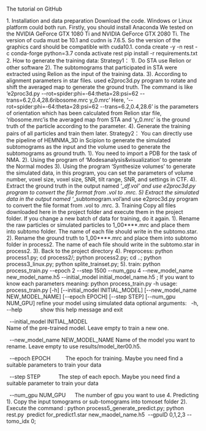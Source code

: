 The tutorial on GitHub

1. Installation and data preparation
Download the code.
Windows or Linux platform could both run. Firstly, you should install Anaconda
We tested on the NVIDIA GeForce GTX 1080 Ti and NVIDIA GeForce GTX 2080 Ti. The version of cuda must be 10.1 and cudnn is 7.6.5. So the version of the graphics card should be compatible with cuda10.1.
conda create -y -n rest -c conda-forge python=3.7
conda activate rest
pip install -r requirements.txt
2. How to generate the training data:
Strategy1：
1). Do STA use Relion or other software
2). The subtomograms that participated in STA were extracted using Relion as the input of the training data. 
3). According to alignment parameters in star files. used e2proc3d.py program to rotate and shift the averaged map to generate the ground truth. The command is like 
‘e2proc3d.py --rot=spider:phi=-64:theta=28:psi=62 --trans=6.2,0.4,28.6ribosome.mrc y_0.mrc’
Here, ‘--rot=spider:phi=-64:theta=28:psi=62 --trans=6.2,0.4,28.6’ is the parameters of orientation which has been calculated from Relion star file, ‘ribosome.mrc’is the averaged map from STA and ‘y_0.mrc’ is the ground truth of the particle according to the parameter.
4). Generate the training pairs of all particles and train them later.
Strategy2：
You can directly use the pipeline of HEMNMA_3D in Scipion to generate the simulated subtomograms as the input and the volume used to generate the subtomograms as ground truth. 
1). You need to import a PDB for the task of NMA.
2). Using the program of ‘Modesanalysis&visualization’ to generate the Normal modes
3). Using the program ‘Synthesize volumes’ to generate the simulated data, in this program, you can set the parameters of volume number, voxel size, voxel size, SNR, tilt range, SNR, and settings in CTF.
4). Extract the ground truth in the output named ‘*_df.vol’ and use e2proc3d.py program to convert the file format from .vol to .mrc.
5) Extract the simulated data in the output named ‘*_subtomogram.vol’and use e2proc3d.py program to convert the file format from .vol to .mrc.
3. Training
Copy all files downloaded here in the project folder and execute them in the project folder. If you change a new batch of data for training, do it again. 
1). Rename the raw particles or simulated particles to 1_00****.mrc and place them into subtomo folder. The name of each file should write in the subtomo.star.
2). Rename the ground truth to 1_00****.mrc and place them into subtomo folder in process2. The name of each file should write in the subtomo.star in process2.
3). Back to the project directory
4). Preprocess:
python process1.py;
cd process2/;
python process2.py;
cd ..;
python process3_linux.py;
python splite_trainset.py;
5). train:
python process_train.py --epoch 2 --step 1500 --num_gpu 4 --new_model_name new_model_name.h5 --initial_model initial_model_name.h5 ;
If you want to know each parameters meaning:
python process_train.py -h
usage: process_train.py [-h]
 [--initial_model INITIAL_MODEL]
[--new_model_name NEW_MODEL_NAME] 
[--epoch EPOCH] 
[--step STEP] 
[--num_gpu NUM_GPU]
refine your model using simulated data
optional arguments:
  -h, --help            show this help message and exit

  --initial_model INITIAL_MODEL  
Name of the pre-trained model. Leave empty to train a new one.

  --new_model_name NEW_MODEL_NAME
Name of the model you want to rename. Leave empty to use results/model_iter00.h5.

  --epoch EPOCH         
The epoch for training. Maybe you need find a suitable parameters to train your data

  --step STEP           
The step of each epoch. Maybe you need find a suitable parameter to train your data

  --num_gpu NUM_GPU     
The number of gpu you want to use
4. Predicting
1). Copy the input tomograms or sub-tomograms into tomoset folder
2). Execute the command : 
python process5_generate_predict.py;
python rest.py  predict for_predict1.star new_maodel_name.h5  --gpuID 0,1,2,3 --tomo_idx 0;
